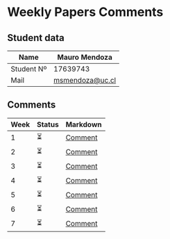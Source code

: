 # Weekly Papers Comments

## Student data

Name       | Mauro Mendoza
---------- | -----------------
Student Nº | 17639743
Mail       | msmendoza@uc.cl

## Comments

Week |          Status          | Markdown
---- | -------------------------|--------
1    | :hourglass_flowing_sand: | [Comment](https://github.com/msmendoza/lecturasIIC3633-2021/blob/master/Comments/week1.md)
2    | :hourglass_flowing_sand: | [Comment](https://github.com/msmendoza/lecturasIIC3633-2021)
3    | :hourglass_flowing_sand: | [Comment](https://github.com/msmendoza/lecturasIIC3633-2021)
4    | :hourglass_flowing_sand: | [Comment](https://github.com/msmendoza/lecturasIIC3633-2021)
5    | :hourglass_flowing_sand: | [Comment](https://github.com/msmendoza/lecturasIIC3633-2021)
6    | :hourglass_flowing_sand: | [Comment](https://github.com/msmendoza/lecturasIIC3633-2021)
7    | :hourglass_flowing_sand: | [Comment](https://github.com/msmendoza/lecturasIIC3633-2021)

[comment]: <> (:hourglass_flowing_sand:)
[comment]: <> (:white_check_mark:)
